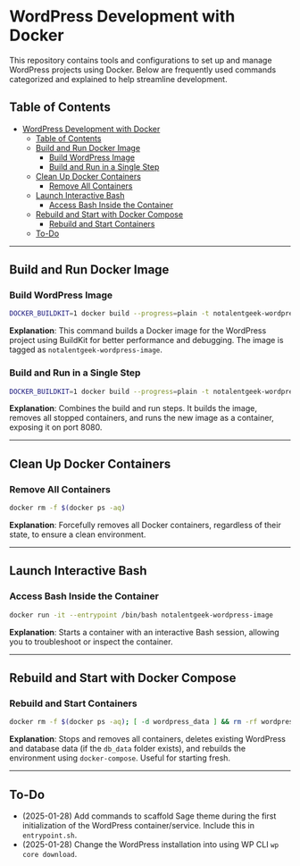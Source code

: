 # WordPress Development with Docker

This repository contains tools and configurations to set up and manage WordPress projects using Docker. Below are frequently used commands categorized and explained to help streamline development.

## Table of Contents

- [WordPress Development with Docker](#wordpress-development-with-docker)
  - [Table of Contents](#table-of-contents)
  - [Build and Run Docker Image](#build-and-run-docker-image)
    - [Build WordPress Image](#build-wordpress-image)
    - [Build and Run in a Single Step](#build-and-run-in-a-single-step)
  - [Clean Up Docker Containers](#clean-up-docker-containers)
    - [Remove All Containers](#remove-all-containers)
  - [Launch Interactive Bash](#launch-interactive-bash)
    - [Access Bash Inside the Container](#access-bash-inside-the-container)
  - [Rebuild and Start with Docker Compose](#rebuild-and-start-with-docker-compose)
    - [Rebuild and Start Containers](#rebuild-and-start-containers)
  - [To-Do](#to-do)

---

## Build and Run Docker Image

### Build WordPress Image
```bash
DOCKER_BUILDKIT=1 docker build --progress=plain -t notalentgeek-wordpress-image .
```
**Explanation**: This command builds a Docker image for the WordPress project using BuildKit for better performance and debugging. The image is tagged as `notalentgeek-wordpress-image`.

### Build and Run in a Single Step
```bash
DOCKER_BUILDKIT=1 docker build --progress=plain -t notalentgeek-wordpress-image . && docker rm -f $(docker ps -aq); docker run -p 8080:80 --name notalentgeek-wordpress-container notalentgeek-wordpress-image
```
**Explanation**: Combines the build and run steps. It builds the image, removes all stopped containers, and runs the new image as a container, exposing it on port 8080.

---

## Clean Up Docker Containers

### Remove All Containers
```bash
docker rm -f $(docker ps -aq)
```
**Explanation**: Forcefully removes all Docker containers, regardless of their state, to ensure a clean environment.

---

## Launch Interactive Bash

### Access Bash Inside the Container
```bash
docker run -it --entrypoint /bin/bash notalentgeek-wordpress-image
```
**Explanation**: Starts a container with an interactive Bash session, allowing you to troubleshoot or inspect the container.

---

## Rebuild and Start with Docker Compose

### Rebuild and Start Containers
```bash
docker rm -f $(docker ps -aq); [ -d wordpress_data ] && rm -rf wordpress_data; [ -d db_data ] && rm -rf db_data; docker-compose up --build
```
**Explanation**: Stops and removes all containers, deletes existing WordPress and database data (if the `db_data` folder exists), and rebuilds the environment using `docker-compose`. Useful for starting fresh.

---

## To-Do

- (2025-01-28) Add commands to scaffold Sage theme during the first initialization of the WordPress container/service. Include this in `entrypoint.sh`.
- (2025-01-28) Change the WordPress installation into using WP CLI `wp core download`.

